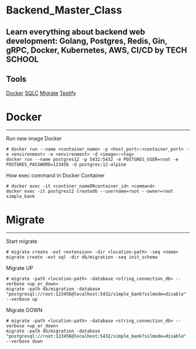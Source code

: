 # Backend_Master_Class

## Learn everything about backend web development: Golang, Postgres, Redis, Gin, gRPC, Docker, Kubernetes, AWS, CI/CD by TECH SCHOOL

## Tools

[Docker]('')
[SQLC]('https://sqlc.dev/')
[Migrate]('https://github.com/golang-migrate/migrate')
[Testify]('github.com/stretchr/testify')

# Docker

---

Run new image Docker

```shell
# docker run --name <container_name> -p <host_port>:<container_port> -e <environment> -e <environment> -d <image>:<tag>
docker run --name postgres12 -p 5432:5432 -e POSTGRES_USER=root -e POSTGRES_PASSWORD=123456 -d postgres:12-alpine
```

How exec command in Docker Container

```shell
# docker exec -it <continer_nameORcontainer_id> <command>
docker exec -it postgres12 createdb --username=root --owner=root simple_bank
```

# Migrate

---

Start migrate

```shell
# migrate create -ext <extension> -dir <location-path> -seq <name>
migrate create -ext sql -dir db/migration -seq init_schema

```

Migrate UP

```shell
# migrate -path <location-path> -database <string_connection_db> --verbose <up_or_down>
migrate -path db/migration -database "postgresql://root:123456@localhost:5432/simple_bank?sslmode=disable" --verbose up
```

Migrate DOWN

```shell
# migrate -path <location-path> -database <string_connection_db> --verbose <up_or_down>
migrate -path db/migration -database "postgresql://root:123456@localhost:5432/simple_bank?sslmode=disable" --verbose down

```
